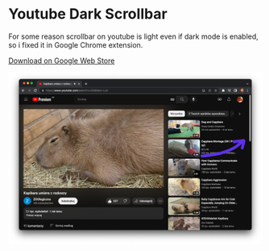 # Youtube Dark Scrollbar
For some reason scrollbar on youtube is light even if dark mode is enabled,
so i fixed it in Google Chrome extension.

[Download on Google Web Store](https://chrome.google.com/webstore/detail/youtube-dark-scrollbar/epjoigcoikgbejloanbnbipddobkemon)

![Preview of dark scrollbar on YouTube](preview.png)
